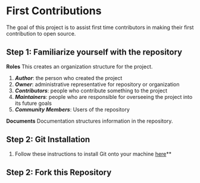 # First Contributions

The goal of this project is to assist first time contributors in making their first contribution to open source. 

## Step 1: Familiarize yourself with the repository
**Roles** 
This creates an organization structure for the project.
1. ***Author***: the person who created the project
2. ***Owner***: administrative representative for repository or organization
3. ***Contributors***: people who contribute something to the project
4. ***Maintainers***: people who are responsible for overseeing the project into its future goals
5. ***Community Members***: Users of the repository

**Documents**
Documentation structures information in the repository.

## Step 2: Git Installation
1. Follow these instructions to install Git onto your machine [here](https://help.github.com/articles/set-up-git/)**

## Step 2: Fork this Repository
